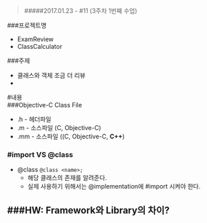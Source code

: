 > #####2017.01.23 -  #11 (3주차 1번째 수업)

###프로젝트명
- ExamReview  
- ClassCalculator  


###주제  
- 클래스와 객체 조금 더 리뷰  
-    


#내용  
###Objective-C Class File  
- .h - 헤더파일  
- .m - 소스파일 (C, Objective-C)   
- .mm - 소스파일 ((C, Objective-C, **C++**)  

### #import VS @class  
- @class  ``@class <name>;``
	- 해당 클래스의 존재를 알려준다.  
	- 실제 사용하기 위해서는 @implementation에 #import 시켜야 한다.  
	
	
###HW: Framework와 Library의 차이?  
- 


